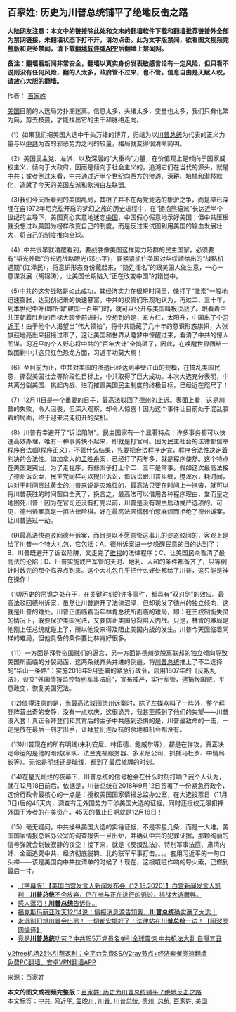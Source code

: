  <h2>百家姓: 历史为川普总统铺平了绝地反击之路</h2> <p class="notice"><b>大陆网友注意：本文中的链接除此处和文末的<a href="https://github.com/bannedbook/fanqiang" >翻墙</a>软件下载和<a href="https://github.com/killgcd/justmysocks/blob/master/README.md">翻墙推荐</a>链接外全部为禁网链接，未翻墙状态下打不开，请勿点击。此为文字版禁闻，欲看图文视频完整版和更多禁闻，请下载<a href="https://github.com/bannedbook/fanqiang">翻墙软件或APP</a>后翻墙上禁闻网。</p><p>备注：翻墙看新闻非常安全，翻墙以真实身份发表敏感言论有一定风险，但只看不说则没有任何风险，翻的人太多，政府管不过来，也不管。信息自由是天赋人权，请放心大胆的翻墙。</b></p>  <div class="entry"> <p>作者： <a href="https://www.bannedbook.org/bnews/tag/%E7%99%BE%E5%AE%B6%E5%A7%93/" class="st_tag internal_tag" rel="tag" title="标签 百家姓 下的日志">百家姓</a></p> <p><a href="https://www.bannedbook.org/bnews/tag/%e7%be%8e%e5%9b%bd/" class="st_tag internal_tag" rel="tag" title="标签 美国 下的日志">美国</a>目前的大选局势扑溯迷离。信息太多，头绪太多，变量也太多，我们只有化繁为简，剪去枝蔓，才能找出它的主干和脉络走向。</p> <p>（1）如果我们把美国大选中千头万绪的博弈，归结为以<a href="https://www.bannedbook.org/bnews/tag/%e5%b7%9d%e6%99%ae/" class="st_tag internal_tag" rel="tag" title="标签 川普 下的日志">川普</a><a href="https://www.bannedbook.org/bnews/tag/%e6%80%bb%e7%bb%9f/" class="st_tag internal_tag" rel="tag" title="标签 总统 下的日志">总统</a>为代表的正义力量与以<a href="https://www.bannedbook.org/bnews/tag/%e4%b8%ad%e5%85%b1/" class="st_tag internal_tag" rel="tag" title="标签 中共 下的日志">中共</a>为首的邪恶势力之间的较量，格局就变得很清晰简明。</p> <p>（2）美国民主党、左派、以及深层的“大重构”力量，在价值观上是倾向于国家威权主义，倾向于大政府，因而是倾向于社会主义的，追溯它们在当代的源头，就是中共；或者倒过来看，中共通过近半个世纪向西方的渗透、深耕、培植和潜移默化，造就了今天的美国左派和欧洲白左联盟。</p>  <p>（3)我们今天所看到的美国乱局，其根子并不在两党竞选的象驴之争，而是早已深埋在自1972年尼克松开启的梦幻之旅的历史进程中，在“拥抱熊猫派”长达近半个世纪的主导下，美国真心实意地迷恋<span class='wp_keywordlink_affiliate'><a href="https://www.bannedbook.org/" title="中国" target="_blank">中国</a></span>，中国假心假意地示好美国；但中共压根就没想过以美国为榜样改变自己的制度，而是反过来试图利用美国的输血发展壮大，将自己的制度推向全球。</p> <p>（4）中共很早就清醒看到，要战胜像美国这样势力超群的民主国家，必须要有“韬光养晦”的长远战略眼光(邓小平），要紧紧抓住美国对华绥靖给出的“战略机遇期”(江泽民），将意识形态身份藏起来，“隐姓埋名”的跟美国人做生意，一心一意谋发展（胡锦涛），让美国长期陷入“正在改变中国”的错觉中。</p> <p>（5)中共的这套战略是如此成功，其经济实力在很短时间里，像打了“激素”一般地迅速膨胀，达到创纪录的快速暴富。中共的权贵们乐观地认为，再过二、三十年，到本世纪中叶(即所谓“建国一百年”)时，就可以公开与美国叫板决战了。眼看着中共正朝着胜利的目标大踏步前进时，没想到的是，东方红，太阳升，中国出了个<a href="https://www.bannedbook.org/bnews/tag/%e4%b9%a0%e8%bf%91%e5%b9%b3/" class="st_tag internal_tag" rel="tag" title="标签 习近平 下的日志">习近平</a>！由于他个人渴望当“伟大领袖”，将中共隐藏了几十年的意识形态旗帜，大张旗鼓地亮岀来招摇过市了，这让美国和世界从睡梦中惊醒过来，看清了中共的惊人图谋。习近平的个人野心将中共的“百年大计”全搞砸了，因此，在唤醒世界团结一致围剿中共这只红色恐龙方面，习近平功莫大焉！</p> <p>（6）至目前为止，中共对美国的渗透已经达到半壁江山的规模，在搞乱美国民意，撕裂美国社会等阶段性目标上，中共取得了巨大成功。本次大选充分表明，中共离分裂美国、挑起内战、进而摧毁美国民主制度的终极目标，已经近在咫尺了！</p>  <p>（7）12月11日是一个重要的日子，最高法驳回了<a href="https://www.bannedbook.org/bnews/tag/%e5%be%b7%e5%b7%9e/" class="st_tag internal_tag" rel="tag" title="标签 德州 下的日志">德州</a>的上诉。表面上看，这是川普的失败，令人沮丧，但深入观察，却令人惊喜！因为这个事件让目前处于混乱胶着的局面，终于迎来混沌初开的契机。</p> <p>（8）川普有幸避开了“诉讼陷阱”。民主国家有一个显著特点：许多事务都可以快速高效办理，唯有一种事务快不起来，即就是打官司。因为民主社会的法律都信奉程序合法(即程序正义），不管什么结果，先要把合法程序走完，程序合法性决定着判决的合法性。如加拿大的<a href="https://www.bannedbook.org/bnews/tag/%e5%ad%9f%e6%99%9a%e8%88%9f/" class="st_tag internal_tag" rel="tag" title="标签 孟晚舟 下的日志">孟晚舟</a>案，已经打了两年多，就是程序使然。这个特点在美国更突出，为了走程序，有些案子打上个二、三年是常事。假如这次最高法接了德州诉讼案，民主党同样可以提出诉讼，借诉讼跟川普纠缠，搅浑水，耗时间，边对于时间贵过黄金的川普来说是灾难性的，最高法只要在时间上一拖沓，就可以将川普获胜的时间窗口全灭了，换言之，最高法可以借用各种程序理由，堂而皇之地困死川普！因为在官司还没有打完以前，川普是没有理由启动戒严选项的。可见，德州诉案真是一招法律险棋。好在最高法因懦弱怕惹麻烦而拒绝了德州诉案，让川普逃过一劫。</p> <p>（9)最高法快速驳回德州诉案，而且是以不愿意管这事儿的姿态驳回的，客观上是给了川普一个特大礼包，它包括：A、德州诉案进一步唤醒民意的目的达到了；B、川普既避开了诉讼陷阱，又走完了<span class='wp_keywordlink_affiliate'><a href="https://www.bannedbook.org/bnews/weiquan/" title="维权" target="_blank">维权</a></span>的法律程序；C、让美国民众看清了最高法的沦陷；D、川普实施戒严军管的天时、地利、人和的条件都备齐了，只等倒计时数完的那个临界点到来。这个大礼包几乎把什么好处都给了川普，这只能是神在操作！</p> <p>（10)历史的吊诡之处在于，在<span class='wp_keywordlink'><a href="https://www.bannedbook.org/forum2/topic151.html" title="关键时刻：李鹏日记" target="_blank">关键时刻</a></span>的许多事件，都具有“双刃剑”的效应。最高法驳回德州诉案，虽然让川普避开了法律沼泽，但却诱发了徳州的独立倾向，这就是川普的难处。川普正面临着当年林肯总统所面临的难局，即：在三权制衡失灵的情况下，既要保护美国宪法，又要防止美国分裂陷入内战。只是，林肯的难局是他刚上任总统就碰上了，所以他没来得及阻止美国内战的发生。川普今天面临着同样的难局，但他具备的条件要比林肯好很多。</p>  <p>（11）一方面是拜登盗国贼们的逼宫，另一方面是德州欲脱离联邦的独立倾向导致美国所面临的分裂局面，这两条线齐头并进的倒逼，将<a href="https://www.bannedbook.org/bnews/tag/%E5%B7%9D%E6%99%AE%E6%80%BB%E7%BB%9F/" class="st_tag internal_tag" rel="tag" title="标签 川普总统 下的日志">川普总统</a>推上了不二选择的“华山一条路”：实施2018年9月签署的紧急行政令，启用1807年的《反叛乱法》，设立“外国情报监控特别军事法庭”，宣布戒严，实行军管，逮捕叛国贼，平息政变，恢复美国宪法。</p> <p>（12)值得注意的是，当最高法驳回徳州诉案时，除了左媒欢叫了一阵外，整个拜登阵营出奇的安静，没有一点欢庆，这很诡异，我甚至感到了他们的失望——川普没入套！真正令拜登们和其背后的主子中共感到恐惧的是，川普最致命的一击，一定是放在最后一刻才出手，让拜登们连反抗的余地和机会都没有。</p> <p>（13)川普现在的所有明线(朱利安尼、林伍德、鲍威尔等），都是在佯攻，真正决定命运的是他的暗线(军队、法兰克福服务器、多米尼公司、抓捕马杜罗、中情局长等）。无论是明线还是暗线，都到了最后摊牌的时刻。</p> <p>（14)在星光灿烂的夜幕下，川普总统的信号枪会在什么时刻打响？我个人认为，就在12月18日前后。依据是，川普总统在2018年9月12日签署了一份紧急行政令，这份行政令最核心的一点是：授权美国国家情报总监办公室，在大选投票日（11月3日)后的45天内，调查有无外国势力干涉美国大选的证据。同时还授权无限扣押外国干涉者的在美资产。45天的截止日期就是12月18日！</p>  <p>（15）毫无疑问，中共操纵美国大选的实锤证据，不是零星几条，而是一大堆。美国国家情报总监办公室的调查报告一旦出炉，并确认中共的犯罪证据，那颗绚丽的信号弹就会划破寂静的夜空！接下来，就是《反叛乱法》、特别军事法庭、肃清内奸、全面追究中共、经济彻底脱钩、北约联军军事打击。。。。套用习近平的一句口头禅——该是美国向中共拉清单的时候了！现在，这根嗞嗞作响的导火索，己燃到最后一寸。</p> <ul class='op-related-articles' title='相关阅读'> <li><a href='https://www.bannedbook.org/bnews/bannedvideo/20201217/1449527.html' target='_blank'>（字幕版）【美国白宫发言人新闻发布会（12·15.2020）】白宫新闻发言人凯利：<b>川普总统</b>不会放弃，仍在参与正在进行的诉讼，挑战大选舞弊。</a></li> <li><a href='https://www.bannedbook.org/bnews/ccpdope/20201217/1449359.html' target='_blank'>感人落泪！<b>川普总统</b>告诉你…</a></li> <li><a href='https://www.bannedbook.org/bnews/bannedvideo/20201216/1449079.html' target='_blank'>福克斯玛丽亚昨天12/14说：情报消息源告知我，<b>川普总统</b>确实赢了大选！</a></li> <li><a href='https://www.bannedbook.org/bnews/topimagenews/20201216/1449015.html' target='_blank'>永远别幻想川普会出局！ 一切都安排好了！法律站在<b>川普总统</b>一边！【阿波罗网编译】</a></li> <li><a href='https://www.bannedbook.org/bnews/topimagenews/20201216/1448784.html' target='_blank'>竟是<b>川普总统</b>功劳？中共195万党员名单引全球震惊 中共枪法大乱 自曝其丑</a></li> </ul> <p class="texttj"> <a href="https://www.bannedbook.org/forum23/topic22702.html" target="_blank">V2free机场25%引荐返利：全平台免费SS/V2ray节点+经济套餐高速翻墙</a><br/> <a href="https://github.com/bannedbook/fanqiang/wiki/%E7%A6%81%E9%97%BB%E7%BD%91%E5%AE%89%E5%8D%93%E7%BF%BB%E5%A2%99%E6%96%B0%E9%97%BBAPP" target="_blank">免费PC翻墙、安卓VPN翻墙APP</a></p><p> 来源：百家姓 </p><a name='sharetosocial'></a>       <div><b>本文的图文或视频完整版</b>：<a href='https://www.bannedbook.org/bnews/comments/20201217/1449555.html'>百家姓: 历史为川普总统铺平了绝地反击之路</a></div>  </div><!--END ENTRY--> <div class="postfooter"> <div>本文标签：<a href="https://www.bannedbook.org/bnews/tag/%e4%b8%ad%e5%85%b1/" rel="tag">中共</a>, <a href="https://www.bannedbook.org/bnews/tag/%e4%b9%a0%e8%bf%91%e5%b9%b3/" rel="tag">习近平</a>, <a href="https://www.bannedbook.org/bnews/tag/%e5%ad%9f%e6%99%9a%e8%88%9f/" rel="tag">孟晚舟</a>, <a href="https://www.bannedbook.org/bnews/tag/%e5%b7%9d%e6%99%ae/" rel="tag">川普</a>, <a href="https://www.bannedbook.org/bnews/tag/%E5%B7%9D%E6%99%AE%E6%80%BB%E7%BB%9F/" rel="tag">川普总统</a>, <a href="https://www.bannedbook.org/bnews/tag/%e5%be%b7%e5%b7%9e/" rel="tag">德州</a>, <a href="https://www.bannedbook.org/bnews/tag/%e6%80%bb%e7%bb%9f/" rel="tag">总统</a>, <a href="https://www.bannedbook.org/bnews/tag/%E7%99%BE%E5%AE%B6%E5%A7%93/" rel="tag">百家姓</a>, <a href="https://www.bannedbook.org/bnews/tag/%e7%be%8e%e5%9b%bd/" rel="tag">美国</a></div>  </div><!--END POSTFOOTER--> 